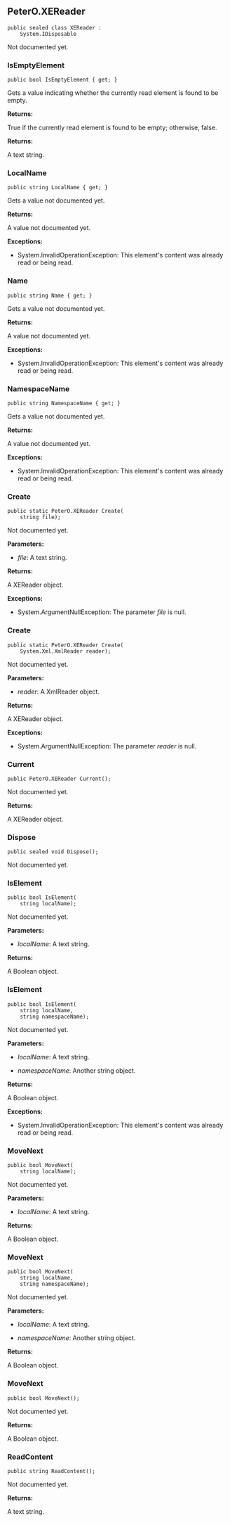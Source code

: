 ## PeterO.XEReader

    public sealed class XEReader :
        System.IDisposable

Not documented yet.

### IsEmptyElement

    public bool IsEmptyElement { get; }

Gets a value indicating whether the currently read element is found to be empty.

<b>Returns:</b>

True if the currently read element is found to be empty; otherwise, false.

<b>Returns:</b>

A text string.

### LocalName

    public string LocalName { get; }

Gets a value not documented yet.

<b>Returns:</b>

A value not documented yet.

<b>Exceptions:</b>

 * System.InvalidOperationException:
This element's content was already read or being read.

### Name

    public string Name { get; }

Gets a value not documented yet.

<b>Returns:</b>

A value not documented yet.

<b>Exceptions:</b>

 * System.InvalidOperationException:
This element's content was already read or being read.

### NamespaceName

    public string NamespaceName { get; }

Gets a value not documented yet.

<b>Returns:</b>

A value not documented yet.

<b>Exceptions:</b>

 * System.InvalidOperationException:
This element's content was already read or being read.

### Create

    public static PeterO.XEReader Create(
        string file);

Not documented yet.

<b>Parameters:</b>

 * <i>file</i>: A text string.

<b>Returns:</b>

A XEReader object.

<b>Exceptions:</b>

 * System.ArgumentNullException:
The parameter <i>file</i>
 is null.

### Create

    public static PeterO.XEReader Create(
        System.Xml.XmlReader reader);

Not documented yet.

<b>Parameters:</b>

 * <i>reader</i>: A XmlReader object.

<b>Returns:</b>

A XEReader object.

<b>Exceptions:</b>

 * System.ArgumentNullException:
The parameter <i>reader</i>
 is null.

### Current

    public PeterO.XEReader Current();

Not documented yet.

<b>Returns:</b>

A XEReader object.

### Dispose

    public sealed void Dispose();

Not documented yet.

### IsElement

    public bool IsElement(
        string localName);

Not documented yet.

<b>Parameters:</b>

 * <i>localName</i>: A text string.

<b>Returns:</b>

A Boolean object.

### IsElement

    public bool IsElement(
        string localName,
        string namespaceName);

Not documented yet.

<b>Parameters:</b>

 * <i>localName</i>: A text string.

 * <i>namespaceName</i>: Another string object.

<b>Returns:</b>

A Boolean object.

<b>Exceptions:</b>

 * System.InvalidOperationException:
This element's content was already read or being read.

### MoveNext

    public bool MoveNext(
        string localName);

Not documented yet.

<b>Parameters:</b>

 * <i>localName</i>: A text string.

<b>Returns:</b>

A Boolean object.

### MoveNext

    public bool MoveNext(
        string localName,
        string namespaceName);

Not documented yet.

<b>Parameters:</b>

 * <i>localName</i>: A text string.

 * <i>namespaceName</i>: Another string object.

<b>Returns:</b>

A Boolean object.

### MoveNext

    public bool MoveNext();

Not documented yet.

<b>Returns:</b>

A Boolean object.

### ReadContent

    public string ReadContent();

Not documented yet.

<b>Returns:</b>

A text string.
